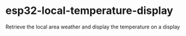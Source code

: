 # esp32-local-temperature-display
Retrieve the local area weather and display the temperature on a display
